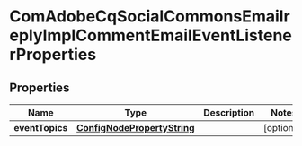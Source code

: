 

# ComAdobeCqSocialCommonsEmailreplyImplCommentEmailEventListenerProperties

## Properties

Name | Type | Description | Notes
------------ | ------------- | ------------- | -------------
**eventTopics** | [**ConfigNodePropertyString**](ConfigNodePropertyString.md) |  |  [optional]



